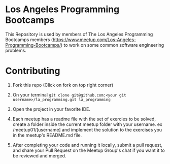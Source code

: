 # Los Angeles Programming Bootcamps

This Repository is used by members of The Los Angeles Programming Bootcamps members (https://www.meetup.com/Los-Angeles-Programming-Bootcamps/) to work on some common software engineering problems. 

# Contributing
1. Fork this repo (Click on fork on top right corner)

2. On your terminal ```git clone git@github.com:<your git username>/la_programming.git la_programming```

3. Open the project in your favorite IDE. 

4. Each meetup has a readme file with the set of exercies to be solved, create a 
folder inside the current meetup folder with your username. ex /meetup01/[username] and 
implement the 
solution to the exercises you in the meetup's README.md file.

5. After completing your code and running it locally, submit a pull request, and share your Pull Request on the Meetup Group's chat if you want it to be reviewed and merged.
